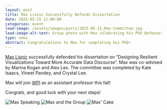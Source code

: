 ```yaml
---
layout: post
title: Max Lisnic Successfully Defends Dissertation
date: 2025-05-15 11:00:00
categories: event
lead-image: /assets/images/posts/2025-05-15_Max-Committee.jpg
lead-image-alt-text: Group photo with Max celebrating his PhD Defense!
type: news
abstract: Congratulations to Max for completing his PhD!
---
```


[Max Lisnic](https://mlisnic.github.io/) successfully defended his dissertation on “Designing Resilient Visualizations Toward More Accurate Data Discourse”. Max was co-advised by Marina Kogan and Alex Lex. The committee was completed by Kate Isaacs, Vineet Pandey, and Crystal Lee. 

Max will join [WPI](https://www.wpi.edu/academics/departments/computer-science) as an assistant professor this fall!

Congrats, and good luck with your next steps!


![Max Speaking]({{site.base_url}}/assets/images/posts/2025-05-15_Max-Speaking.jpg)
![Max and the Group]({{site.base_url}}/assets/images/posts/2025-05-15_Group.jpg)
![Max' Cake]({{site.base_url}}/assets/images/posts/2025-05-15_Cake.jpg)
